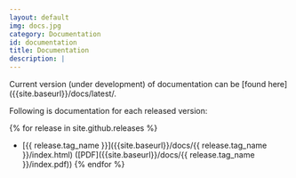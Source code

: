 ```yaml
---
layout: default
img: docs.jpg
category: Documentation
id: documentation
title: Documentation
description: |
---
```


Current version (under development) of documentation can be [found here]({{site.baseurl}}/docs/latest/.

Following is documentation for each released version:

{% for release in site.github.releases %}
  * [{{ release.tag_name }}]({{site.baseurl}}/docs/{{ release.tag_name }}/index.html) ([PDF]({{site.baseurl}}/docs/{{ release.tag_name }}/index.pdf))
{% endfor %}
